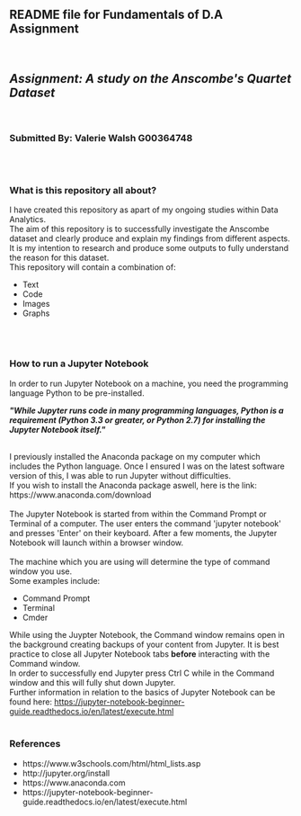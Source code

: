 <h2>README file for Fundamentals of D.A Assignment</h2>
</br>
<h2><strong><i>Assignment: A study on the Anscombe's Quartet Dataset </h2></strong></i></br>

<h3><strong> Submitted By: Valerie Walsh G00364748 </h3></strong>
</br></br>
<h3> What is this repository all about? </h3>
I have created this repository as apart of my ongoing studies within Data Analytics.
</br>
The aim of this repository is to successfully investigate the Anscombe dataset and clearly produce and explain my findings from different aspects.</br>
It is my intention to research and produce some outputs to fully understand the reason for this dataset.
</br>
This repository will contain a combination of: </br>
<ul>
  <li>Text</li>
  <li>Code</li>
  <li>Images</li>
  <li>Graphs</li>
</ul>

</br>
</br>

<h3> How to run a Jupyter Notebook</h3>
In order to run Jupyter Notebook on a machine, you need the programming language Python to be pre-installed. </br>

<p><strong><i>"While Jupyter runs code in many programming languages, Python is a requirement (Python 3.3 or greater, or Python 2.7) for installing the Jupyter Notebook itself."</i></strong></p>
</br>
I previously installed the Anaconda package on my computer which includes the Python language. Once I ensured I was on the latest software version of this, I was able to run Jupyter without difficulties.</br>
If you wish to install the Anaconda package aswell, here is the link: https://www.anaconda.com/download
</br></br>
The Jupyter Notebook is started from within the Command Prompt or Terminal of a computer. The user enters the command 'jupyter notebook' and presses 'Enter' on their keyboard. After a few moments, the Jupyter Notebook will launch within a browser window. </br></br>
The machine which you are using will determine the type of command window you use. </br>
Some examples include: 
<ul>
  <li>Command Prompt</li>
  <li>Terminal</li>
  <li>Cmder</li>
</ul>

While using the Juypter Notebook, the Command window remains open in the background creating backups of your content from Jupyter. It is best practice to close all Jupyter Notebook tabs <strong>before</strong> interacting with the Command window. </br>
In order to successfully end Jupyter press Ctrl C while in the Command window and this will fully shut down Jupyter.
</br>
Further information in relation to the basics of Jupyter Notebook can be found here: https://jupyter-notebook-beginner-guide.readthedocs.io/en/latest/execute.html
</br>
</br>

<h3>References</h3>
<ul>
  <li> https://www.w3schools.com/html/html_lists.asp </li>
  <li> http://jupyter.org/install </li>
  <li> https://www.anaconda.com </li>
  <li> https://jupyter-notebook-beginner-guide.readthedocs.io/en/latest/execute.html </li>
</ul>
